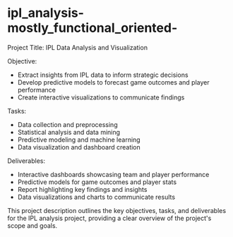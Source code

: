 # ipl_analysis-mostly_functional_oriented-
Project Title: IPL Data Analysis and Visualization

Objective:

- Extract insights from IPL data to inform strategic decisions
- Develop predictive models to forecast game outcomes and player performance
- Create interactive visualizations to communicate findings

Tasks:

- Data collection and preprocessing
- Statistical analysis and data mining
- Predictive modeling and machine learning
- Data visualization and dashboard creation

Deliverables:

- Interactive dashboards showcasing team and player performance
- Predictive models for game outcomes and player stats
- Report highlighting key findings and insights
- Data visualizations and charts to communicate results

This project description outlines the key objectives, tasks, and deliverables for the IPL analysis project, providing a clear overview of the project's scope and goals.
